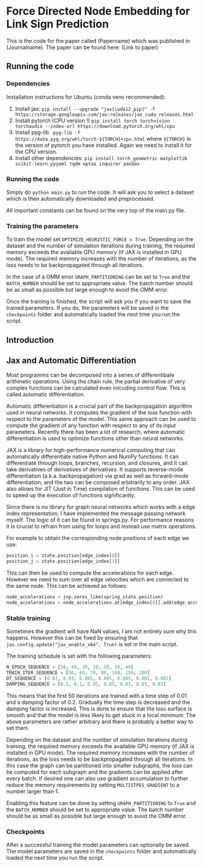 # Force Directed Node Embedding for Link Sign Prediction

This is the code for the paper called (Papername) which was published in (Journalname). The paper can be found here: (Link to paper)

## Running the code

### Dependencies

Installation instructions for Ubuntu (conda venv recommended):

1. Install jax: 
``pip install --upgrade "jax[cuda12_pip]" -f https://storage.googleapis.com/jax-releases/jax_cuda_releases.html``
2. Install pytorch (CPU version !) ``pip install torch torchvision torchaudio --index-url https://download.pytorch.org/whl/cpu``
3. Install pyg-lib ``` pyg-lib -f https://data.pyg.org/whl/torch-${TORCH}+cpu.html``` where ``${TORCH}`` is the version of pytorch you have installed. Again we need to install it for the CPU version.
4. Install other dependencies: ``pip install torch_geometric matplotlib scikit-learn pyyaml tqdm optax inquirer pandas``

### Running the code

Simply do ``python main.py`` to run the code. It will ask you to select a dataset which is then automatically downloaded and preprocessed. 

All important constants can be found on the very top of the main.py file. 

### Training the parameters

To train the model set ``OPTIMIZE_HEURISTIC_FORCE = True``. Depending on the dataset and the number of simulation iterations during training, the required memory exceeds the available GPU memory (if JAX is installed in GPU mode). The required memory increases with the number of iterations, as the loss needs to be backpropagated through all iterations.

In the case of a OMM error ``GRAPH_PARTITIONING`` can be set to ``True`` and the ``BATCH_NUMBER`` should be set to appropriate value. The batch number should be as small as possible but large enough to avoid the OMM error.

Once the training is finished, the script will ask you if you want to save the trained parameters. If you do, the parameters will be saved in the ``checkpoints`` folder and automatically loaded the next time you run the script.

## Introduction

## Jax and Automatic Differentiation

Most programms can be decomposed into a series of differentibale arithmetic operations. Using the chain rule, the partial derivative of very complex functions can be calculated even inlcuding control flow. This is called automatic differentiation. 

Automatic differentiation is a crucial part of the backpropagation algorithm used in neural networks. It computes the gradient of the loss function with respect to the parameters of the model. This same approach can be used to compute the gradient of any function with respect to any of its input parameters. Recently there has been a lot of research, where automatic differentiation is used to optimize functions other than neural networks.

JAX is a library for high-performance numerical computing that can automatically differentiate native Python and NumPy functions. It can differentiate through loops, branches, recursion, and closures, and it can take derivatives of derivatives of derivatives. It supports reverse-mode differentiation (a.k.a. backpropagation) via grad as well as forward-mode differentiation, and the two can be composed arbitrarily to any order. JAX also allows for JIT (Just in Time) compilation of functions. This can be used to speed up the execution of functions significantly.

Since there is no library for graph neural networks which works with a edge index representation, I have implemented the message passing network myself. The logic of it can be found in springs.py. For performance reasons it is crucial to refrain from using for loops and instead use matrix operations. 

For example to obtain the corresponding node positions of each edge we use:
    
```python
position_i = state.position[edge_index[0]]
position_j = state.position[edge_index[1]]
```

This can then be used to compute the accelerations for each edge. However we need to sum over all edge velocities which are connected to the same node. This can be achieved as follows:

```python
node_accelerations = jnp.zeros_like(spring_state.position)
node_accelerations = node_accelerations.at[edge_index[0]].add(edge_acceleration)
```

### Stable training

Sometimes the gradient will have NaN values, I am not entirely sure why this happens. However this can be fixed by ensuring that ```jax.config.update("jax_enable_x64", True)``` is set in the main script.

The training schedule is set with the following parameters:

```python
N_EPOCH_SEQUENCE = [50, 40, 30, 20, 20, 20, 40]
TRAIN_ITER_SEQUENCE = [50, 60, 70, 80, 100, 150, 200]
DT_SEQUENCE = [0.01, 0.01, 0.005, 0.005, 0.005, 0.002, 0.002]
DAMPING_SEQUENCE = [0.2, 0.1, 0.05, 0.05, 0.03, 0.03, 0.03]
```

This means that the first 50 iterations are trained with a time step of 0.01 and a damping factor of 0.2. Gradually the time step is decreased and the damping factor is increased. This is done to ensure that the loss surface is smooth and that the model is less likely to get stuck in a local minimum. The above parameters are rather arbitrary and there is probably a better way to set them.

Depending on the dataset and the number of simulation iterations during training, the required memory exceeds the available GPU memory (if JAX is installed in GPU mode). The required memory increases with the number of iterations, as the loss needs to be backpropagated through all iterations. In this case the graph can be partitioned into smaller subgraphs, the loss can be computed for each subgraph and the gradients can be applied after every batch. If desired one can also use gradient accumulation to further reduce the memory requirements by setting ``MULTISTPES_GRADIENT`` to a number larger than 1.

Enabling this feature can be done by setting ``GRAPH_PARTITIONING`` to ``True`` and the ``BATCH_NUMBER`` should be set to appropriate value. The batch number should be as small as possible but large enough to avoid the OMM error.

### Checkpoints

After a successful training the model parameters can optionally be saved. The model parameters are saved in the ``checkpoints`` folder and automatically loaded the next time you run the script. 